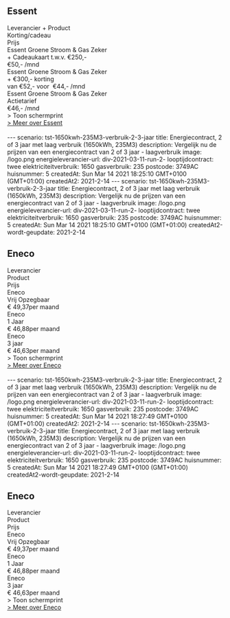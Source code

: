 
## Essent

<div class="p-2 rounded-md tarievenblok bg-gray-50">
<div class="table w-full rounded-xl">
<div class="table-row-group">
<div class="table-row text-purple-100 bg-purple-900 hover:opacity-95">
<div class="table-cell p-2 uppercase">Leverancier + Product</div>
<div class="table-cell uppercase">Korting/cadeau</div>
<div class="table-cell uppercase">Prijs</div>
</div>
<div class="table-row result-one hover:bg-gray-100">
<div class="table-cell py-1 pl-2 border-b border-gray-200">Essent Groene Stroom & Gas Zeker</div>
<div class="table-cell border-b border-gray-200">+ Cadeaukaart t.w.v. €250,-</div>
<div class="table-cell border-b border-gray-200">€50,- /mnd</div>
</div>
<div class="table-row result-two hover:bg-gray-100">
<div class="table-cell p-1 pl-2 border-b border-gray-200">Essent Groene Stroom & Gas Zeker</div>
<div class="table-cell border-b border-gray-200">+ €300,- korting</div>
<div class="table-cell border-b border-gray-200">van €52,- voor  €44,- /mnd</div>
</div>
<div class="table-row result-three hover:bg-gray-100">
<div class="table-cell p-1 pl-2 border-b border-gray-200">Essent Groene Stroom & Gas Zeker</div>
<div class="table-cell border-b border-gray-200">Actietarief</div>
<div class="table-cell border-b border-gray-200">€46,- /mnd</div>
</div>
</div>
</div>
<div x-data="{show:false}" class="mt-2 print:hidden">
<a x-on:click.prevent="show=!show" x-text="show ? ' > Verberg schermprint' : ' > Toon schermprint'" class="pl-2 text-sm text-gray-400 cursor-pointer rounded-xl focus:outline-none">
<div>   > Toon schermprint </div>
</a>
<div x-show="show" class="tarievenimg" style="display: none;">
<div class="mt-4 bg-gray-100 rounded-xl">
<div class="w-full p-2 text-sm text-center text-gray-400"> om te zien of tarieven correct verwerkt zijn.....</div>

![Vergelijk energietarieven Essent](/img/el/essent-tst-1650kwh-235M3-verbruik-2-3-jaar-week10.png "Vergelijk energietarieven Essent")

</div></div></div><div class="pl-2 text-sm text-gray-400 print:hidden">
<a href="/gids/essent" title="Essent">> Meer over Essent</a>
</div>
</div>
<br/>
---
scenario: tst-1650kwh-235M3-verbruik-2-3-jaar  
title:  Energiecontract, 2 of 3 jaar met laag verbruik (1650kWh, 235M3)  
description: Vergelijk nu de prijzen van een energiecontract van 2 of 3 jaar - laagverbruik  
image: /logo.png  
energieleverancier-url:  div-2021-03-11-run-2-  
looptijdcontract: twee  
elektriciteitverbruik: 1650  
gasverbruik: 235  
postcode: 3749AC  
huisnummer: 5  
createdAt: Sun Mar 14 2021 18:25:10 GMT+0100 (GMT+01:00)  
createdAt2: 2021-2-14  
---
scenario: tst-1650kwh-235M3-verbruik-2-3-jaar  
title:  Energiecontract, 2 of 3 jaar met laag verbruik (1650kWh, 235M3)  
description: Vergelijk nu de prijzen van een energiecontract van 2 of 3 jaar - laagverbruik  
image: /logo.png  
energieleverancier-url:  div-2021-03-11-run-2-  
looptijdcontract: twee  
elektriciteitverbruik: 1650  
gasverbruik: 235  
postcode: 3749AC  
huisnummer: 5  
createdAt: Sun Mar 14 2021 18:25:10 GMT+0100 (GMT+01:00)  
createdAt2-wordt-geupdate: 2021-2-14  

## Eneco

<div class="p-2 rounded-md tarievenblok bg-gray-50">
<div class="table w-full rounded-xl">
<div class="table-row-group">
<div class="table-row text-purple-100 bg-purple-900 hover:opacity-95">
<div class="table-cell p-2 uppercase">Leverancier</div>
<div class="table-cell uppercase">Product</div>
<div class="table-cell uppercase">Prijs</div>
</div>
<div class="table-row result-one hover:bg-gray-100">
<div class="table-cell py-1 pl-2 border-b border-gray-200">Eneco</div>
<div class="table-cell border-b border-gray-200">Vrij Opzegbaar</div>
<div class="table-cell border-b border-gray-200">€ 49,37per maand</div>
</div>
<div class="table-row result-two hover:bg-gray-100">
<div class="table-cell p-1 pl-2 border-b border-gray-200 ">Eneco</div>
<div class="table-cell border-b border-gray-200">1 Jaar</div>
<div class="table-cell border-b border-gray-200">€ 46,88per maand</div>
</div>
<div class="table-row result-three hover:bg-gray-100">
<div class="table-cell p-1 pl-2 border-b border-gray-200 ">Eneco</div>
<div class="table-cell border-b border-gray-200">3 jaar</div>
<div class="table-cell border-b border-gray-200">€ 46,63per maand</div>
</div>
</div>
</div>
<div x-data="{show:false}" class="mt-2 print:hidden">
<a x-on:click.prevent="show=!show" x-text="show ? ' > Verberg schermprint' : ' > Toon schermprint'" class="pl-2 text-sm text-gray-400 cursor-pointer rounded-xl focus:outline-none">
<div>   > Toon schermprint </div>
</a>
<div x-show="show" class="tarievenimg" style="display: none;">
<div class="mt-4 bg-gray-100 rounded-xl">
<div class="w-full p-2 text-sm text-center text-gray-400"> om te zien of tarieven correct verwerkt zijn.....</div>

![Vergelijk energietarieven Eneco](/img/el/eneco-tst-1650kwh-235M3-verbruik-2-3-jaar-week10.png "Vergelijk energietarieven Eneco")

</div></div></div>
<div class="pl-2 text-sm text-gray-400 print:hidden">
<a href="/gids/eneco" title="Eneco">> Meer over Eneco</a>
</div>
</div>
<br/>
---
scenario: tst-1650kwh-235M3-verbruik-2-3-jaar  
title:  Energiecontract, 2 of 3 jaar met laag verbruik (1650kWh, 235M3)  
description: Vergelijk nu de prijzen van een energiecontract van 2 of 3 jaar - laagverbruik  
image: /logo.png  
energieleverancier-url:  div-2021-03-11-run-2-  
looptijdcontract: twee  
elektriciteitverbruik: 1650  
gasverbruik: 235  
postcode: 3749AC  
huisnummer: 5  
createdAt: Sun Mar 14 2021 18:27:49 GMT+0100 (GMT+01:00)  
createdAt2: 2021-2-14  
---
scenario: tst-1650kwh-235M3-verbruik-2-3-jaar  
title:  Energiecontract, 2 of 3 jaar met laag verbruik (1650kWh, 235M3)  
description: Vergelijk nu de prijzen van een energiecontract van 2 of 3 jaar - laagverbruik  
image: /logo.png  
energieleverancier-url:  div-2021-03-11-run-2-  
looptijdcontract: twee  
elektriciteitverbruik: 1650  
gasverbruik: 235  
postcode: 3749AC  
huisnummer: 5  
createdAt: Sun Mar 14 2021 18:27:49 GMT+0100 (GMT+01:00)  
createdAt2-wordt-geupdate: 2021-2-14  

## Eneco

<div class="p-2 rounded-md tarievenblok bg-gray-50">
<div class="table w-full rounded-xl">
<div class="table-row-group">
<div class="table-row text-purple-100 bg-purple-900 hover:opacity-95">
<div class="table-cell p-2 uppercase">Leverancier</div>
<div class="table-cell uppercase">Product</div>
<div class="table-cell uppercase">Prijs</div>
</div>
<div class="table-row result-one hover:bg-gray-100">
<div class="table-cell py-1 pl-2 border-b border-gray-200">Eneco</div>
<div class="table-cell border-b border-gray-200">Vrij Opzegbaar</div>
<div class="table-cell border-b border-gray-200">€ 49,37per maand</div>
</div>
<div class="table-row result-two hover:bg-gray-100">
<div class="table-cell p-1 pl-2 border-b border-gray-200 ">Eneco</div>
<div class="table-cell border-b border-gray-200">1 Jaar</div>
<div class="table-cell border-b border-gray-200">€ 46,88per maand</div>
</div>
<div class="table-row result-three hover:bg-gray-100">
<div class="table-cell p-1 pl-2 border-b border-gray-200 ">Eneco</div>
<div class="table-cell border-b border-gray-200">3 jaar</div>
<div class="table-cell border-b border-gray-200">€ 46,63per maand</div>
</div>
</div>
</div>
<div x-data="{show:false}" class="mt-2 print:hidden">
<a x-on:click.prevent="show=!show" x-text="show ? ' > Verberg schermprint' : ' > Toon schermprint'" class="pl-2 text-sm text-gray-400 cursor-pointer rounded-xl focus:outline-none">
<div>   > Toon schermprint </div>
</a>
<div x-show="show" class="tarievenimg" style="display: none;">
<div class="mt-4 bg-gray-100 rounded-xl">
<div class="w-full p-2 text-sm text-center text-gray-400"> om te zien of tarieven correct verwerkt zijn.....</div>

![Vergelijk energietarieven Eneco](/img/el/eneco-tst-1650kwh-235M3-verbruik-2-3-jaar-week10.png "Vergelijk energietarieven Eneco")

</div></div></div>
<div class="pl-2 text-sm text-gray-400 print:hidden">
<a href="/gids/eneco" title="Eneco">> Meer over Eneco</a>
</div>
</div>
<br/>
